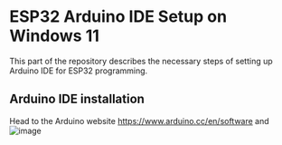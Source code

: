 # ESP32 Arduino IDE Setup on Windows 11
This part of the repository describes the necessary steps of setting up Arduino IDE for ESP32 programming.

## Arduino IDE installation
Head to the Arduino website https://www.arduino.cc/en/software and ![image](https://user-images.githubusercontent.com/57067008/178264403-7f9dba04-005e-4cf6-95b9-d3a464fb5791.png)
